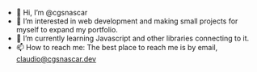 - 👋 Hi, I’m @cgsnascar
- 👀 I’m interested in web development and making small projects for myself to expand my portfolio.
- 🌱 I’m currently learning Javascript and other libraries connecting to it.
- 📫 How to reach me: The best place to reach me is by email, claudio@cgsnascar.dev

<!---
cgsnascar/cgsnascar is a ✨ special ✨ repository because its `README.md` (this file) appears on your GitHub profile.
You can click the Preview link to take a look at your changes.
--->
